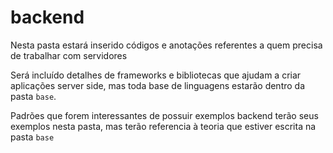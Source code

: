 # backend

Nesta pasta estará inserido códigos e anotações referentes a quem precisa de trabalhar com servidores

Será incluído detalhes de frameworks e bibliotecas que ajudam a criar aplicações server side, mas toda base de linguagens estarão dentro da pasta `base`.

Padrões que forem interessantes de possuir exemplos backend terão seus exemplos nesta pasta, mas terão referencia à teoria que estiver escrita na pasta `base`